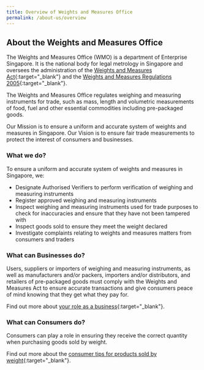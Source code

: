 ```yaml
---
title: Overview of Weights and Measures Office
permalink: /about-us/overview
---
```


## About the Weights and Measures Office
The Weights and Measures Office (WMO) is a department of Enterprise Singapore.
It is the national body for legal metrology in Singapore and oversees the administration of the [Weights and Measures Act][1]{:target="_blank"}  and the [Weights and Measures Regulations 2005][2]{:target="_blank"}. 

The Weights and Measures Office regulates weighing and measuring instruments for trade, such as mass, length and volumetric measurements of food, fuel and other essential commodities including pre-packaged goods.

Our Mission is to ensure a uniform and accurate system of weights and measures in Singapore. Our Vision is to ensure fair trade measurements to protect the interest of consumers and businesses. 

### What we do?

To ensure a uniform and accurate system of weights and measures in Singapore, we:

- Designate Authorised Verifiers to perform verification of weighing and measuring instruments
- Register approved weighing and measuring instruments
- Inspect weighing and measuring instruments used for trade purposes to check for inaccuracies and ensure that they have not been tampered with
- Inspect goods sold to ensure they meet the weight declared
- Investigate complaints relating to weights and measures matters from consumers and traders

[1]:https://sso.agc.gov.sg/Act/WMA1975
[2]:https://sso.agc.gov.sg/SL/WMA1975-S844-2005?DocDate=20180329

### What can Businesses do?
Users, suppliers or importers of weighing and measuring instruments, as well as manufacturers and/or packers, importers and/or distributors, and retailers of pre-packaged goods must comply with the Weights and Measures Act to ensure accurate transactions and give consumers peace of mind knowing that they get what they pay for. 

Find out more about [your role as a business](/businesses/overview){:target="_blank"}.

### What can Consumers do?
Consumers can play a role in ensuring they receive the correct quantity when purchasing goods sold by weight. 

Find out more about the [consumer tips for products sold by weight](/consumers/consumer-tips-for-products-sold-by-weight){:target="_blank"}.
